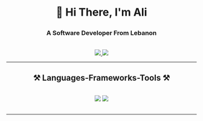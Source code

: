 <h1 align="center">

👋 Hi There, I'm Ali
</h1>

<h3 align="center">A Software Developer From Lebanon</h3>


<br/>


<div align="center"> 
  <a href="mailto:ali.h.shamass@gmail.com">
    <img src="https://img.shields.io/badge/Gmail-333333?style=for-the-badge&logo=gmail&logoColor=red" />
  </a>
  <a href="https://www.linkedin.com/in/ali-chamas-b4a627276/" target="_blank">
    <img src="https://img.shields.io/badge/LinkedIn-0077B5?style=for-the-badge&logo=linkedin&logoColor=white" target="_blank" />
  </a>
  
</div>

 <hr/>
 
<h2 align="center">⚒️ Languages-Frameworks-Tools ⚒️</h2>
<br/>
<div align="center">
    <img src="https://skillicons.dev/icons?i=react,redux,mui,html,css,vscode,github,figma,tailwind,git,talwind" />
    <img src="https://skillicons.dev/icons?i=nodejs,python,javascript,typescript,express,laravel,mongodb,c,java,nextjs,mysql,dotnet" /><br>
</div>

<br/>
<hr/>
